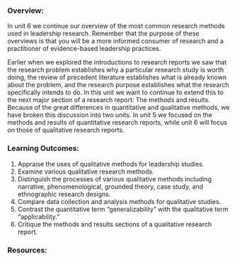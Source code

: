 ### Overview:

In unit 6 we continue our overview of the most common research methods used in leadership research.  Remember that the purpose of these overviews is that you will be a more informed consumer of research and a practitioner of evidence-based leadership practices.

Earlier when we explored the introductions to research reports we saw that the research problem establishes why a particular research study is worth doing, the review of precedent literature establishes what is already known about the problem, and the research purpose establishes what the research specifically intends to do.  In this unit we want to continue to extend this to the next major section of a research report:  The methods and results.  Because of the great differences in quantitative and qualitative methods, we have broken this discussion into two units.  In unit 5 we focused on the methods and results of quantitative research reports, while unit 6 will focus on those of qualitative research reports.



### Learning Outcomes:

1.    Appraise the uses of qualitative methods for leadership studies.  
2.    Examine various qualitative research methods.  
3.    Distinguish the processes of various qualitative methods including narrative, phenomenological, grounded theory, case study, and ethnographic research designs.  
4.    Compare data collection and analysis methods for qualitative studies.  
5.    Contrast the quantitative term “generalizability” with the qualitative term “applicability.”  
6.    Critique the methods and results sections of a qualitative research report.



### Resources:





